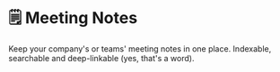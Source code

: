 # 🗒 Meeting Notes

Keep your company's or teams' meeting notes in one place. Indexable, searchable and deep-linkable (yes, that's a word).
